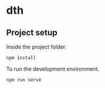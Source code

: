 # dth

## Project setup

Inside the project folder.
```
npm install
```

To run the development environment.
```
npm run serve
```
